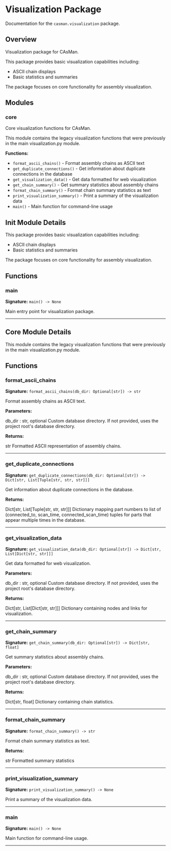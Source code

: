 # Visualization Package

Documentation for the `casman.visualization` package.

## Overview

Visualization package for CAsMan.

This package provides basic visualization capabilities including:
- ASCII chain displays
- Basic statistics and summaries

The package focuses on core functionality for assembly visualization.

## Modules

### core

Core visualization functions for CAsMan.

This module contains the legacy visualization functions that were previously
in the main visualization.py module.

**Functions:**
- `format_ascii_chains()` - Format assembly chains as ASCII text
- `get_duplicate_connections()` - Get information about duplicate connections in the database
- `get_visualization_data()` - Get data formatted for web visualization
- `get_chain_summary()` - Get summary statistics about assembly chains
- `format_chain_summary()` - Format chain summary statistics as text
- `print_visualization_summary()` - Print a summary of the visualization data
- `main()` - Main function for command-line usage

## __Init__ Module Details

This package provides basic visualization capabilities including:
- ASCII chain displays
- Basic statistics and summaries

The package focuses on core functionality for assembly visualization.

## Functions

### main

**Signature:** `main() -> None`

Main entry point for visualization package.

---

## Core Module Details

This module contains the legacy visualization functions that were previously
in the main visualization.py module.

## Functions

### format_ascii_chains

**Signature:** `format_ascii_chains(db_dir: Optional[str]) -> str`

Format assembly chains as ASCII text.

**Parameters:**

db_dir : str, optional
Custom database directory. If not provided, uses the project root's database directory.

**Returns:**

str
Formatted ASCII representation of assembly chains.

---

### get_duplicate_connections

**Signature:** `get_duplicate_connections(db_dir: Optional[str]) -> Dict[str, List[Tuple[str, str, str]]]`

Get information about duplicate connections in the database.

**Returns:**

Dict[str, List[Tuple[str, str, str]]]
Dictionary mapping part numbers to list of (connected_to, scan_time, connected_scan_time) tuples
for parts that appear multiple times in the database.

---

### get_visualization_data

**Signature:** `get_visualization_data(db_dir: Optional[str]) -> Dict[str, List[Dict[str, str]]]`

Get data formatted for web visualization.

**Parameters:**

db_dir : str, optional
Custom database directory. If not provided, uses the project root's database directory.

**Returns:**

Dict[str, List[Dict[str, str]]]
Dictionary containing nodes and links for visualization.

---

### get_chain_summary

**Signature:** `get_chain_summary(db_dir: Optional[str]) -> Dict[str, float]`

Get summary statistics about assembly chains.

**Parameters:**

db_dir : str, optional
Custom database directory. If not provided, uses the project root's database directory.

**Returns:**

Dict[str, float]
Dictionary containing chain statistics.

---

### format_chain_summary

**Signature:** `format_chain_summary() -> str`

Format chain summary statistics as text.

**Returns:**

str
Formatted summary statistics

---

### print_visualization_summary

**Signature:** `print_visualization_summary() -> None`

Print a summary of the visualization data.

---

### main

**Signature:** `main() -> None`

Main function for command-line usage.

---
